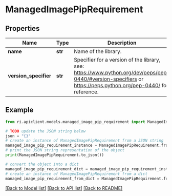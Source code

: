 # ManagedImagePipRequirement


## Properties

Name | Type | Description | Notes
------------ | ------------- | ------------- | -------------
**name** | **str** | Name of the library. | [optional] 
**version_specifier** | **str** | Specifier for a version of the library, see: https://www.python.org/dev/peps/pep-0440/#version-specifiers or https://peps.python.org/pep-0440/ for reference. | [optional] 

## Example

```python
from ri.apiclient.models.managed_image_pip_requirement import ManagedImagePipRequirement

# TODO update the JSON string below
json = "{}"
# create an instance of ManagedImagePipRequirement from a JSON string
managed_image_pip_requirement_instance = ManagedImagePipRequirement.from_json(json)
# print the JSON string representation of the object
print(ManagedImagePipRequirement.to_json())

# convert the object into a dict
managed_image_pip_requirement_dict = managed_image_pip_requirement_instance.to_dict()
# create an instance of ManagedImagePipRequirement from a dict
managed_image_pip_requirement_from_dict = ManagedImagePipRequirement.from_dict(managed_image_pip_requirement_dict)
```
[[Back to Model list]](../README.md#documentation-for-models) [[Back to API list]](../README.md#documentation-for-api-endpoints) [[Back to README]](../README.md)

